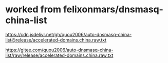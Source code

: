 # worked from felixonmars/dnsmasq-china-list

https://cdn.jsdelivr.net/gh/quou2006/auto-dnsmasq-china-list@release/accelerated-domains.china.raw.txt

https://gitee.com/quou2006/auto-dnsmasq-china-list/raw/release/accelerated-domains.china.raw.txt

